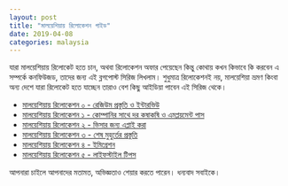 ```yaml
---
layout: post
title: "মালয়েশিয়ায় রিলোকেশন গাইড"
date: 2019-04-08
categories: malaysia
---
```

যারা মালয়েশিয়ায় রিলোকেট হতে চান, অথবা রিলোকেশন অফার পেয়েছেন কিন্তু কোথায় কখন কিভাবে কি করবেন এ সম্পর্কে কনফিউজড, তাদের জন্য এই ব্লগপোস্ট সিরিজ লিখলাম। শুধুমাত্র রিলোকেশনই নয়, মালয়েশিয়া ভ্রমণ কিংবা অন্য দেশে যারা রিলোকেট হতে যাচ্ছেন তারাও বেশ কিছু আইডিয়া পাবেন এই সিরিজ থেকে।

* [মালয়েশিয়ায় রিলোকেশন ০ - রেজিউম প্রস্তুতি ও ইন্টারভিউ](https://bits.mdminhazulhaque.io/malaysia/malaysia-relocation-preparation-apply-interview-etc.html)
* [মালয়েশিয়ায় রিলোকেশন ১ - কোম্পানির সাথে দর কষাকষি ও এমপ্লয়মেন্ট পাস](https://bits.mdminhazulhaque.io/malaysia/malaysia-salary-negotiation-employment-pass.html)
* [মালয়েশিয়ায় রিলোকেশন ২ - ভিসার জন্য এপ্লাই করা](https://bits.mdminhazulhaque.io/malaysia/malaysia-single-entry-visa-prep.html)
* [মালয়েশিয়ায় রিলোকেশন ৩ - শেষ মুহুর্তের প্রস্তুতি](https://bits.mdminhazulhaque.io/malaysia/malaysia-relocation-last-minute-preparation.html)
* [মালয়েশিয়ায় রিলোকেশন ৪ - ইমিগ্রেশন](https://bits.mdminhazulhaque.io/malaysia/malaysia-immigration.html)
* [মালয়েশিয়ায় রিলোকেশন ৫ - লাইফস্টাইল টিপস](https://bits.mdminhazulhaque.io/malaysia/malaysia-life-style-tips.html)

আপনারা চাইলে আপনাদের মতামত, অভিজ্ঞতাও শেয়ার করতে পারেন। ধন্যবাদ সবাইকে।
